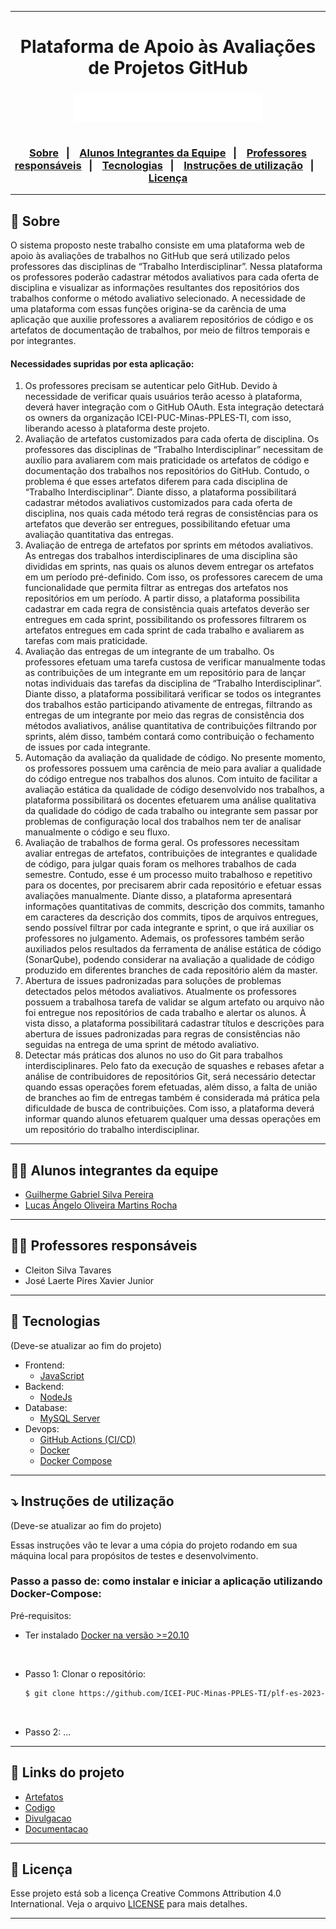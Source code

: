 <hr>

<h1 align="center">Plataforma de Apoio às Avaliações de Projetos GitHub</h1>

<h3 align="center">
    <img width="300px" src="./Artefatos/Imagens/high-resolution-logo-white-on-transparent-background.png">
    <br><br>
    <p align="center">
      <a href="#-sobre">Sobre</a>&nbsp;&nbsp;&nbsp;|&nbsp;&nbsp;&nbsp;
      <a href="#-alunos-integrantes-da-equipe">Alunos Integrantes da Equipe</a>&nbsp;&nbsp;&nbsp;|&nbsp;&nbsp;&nbsp;
      <a href="#-professores-responsáveis">Professores responsáveis</a>&nbsp;&nbsp;&nbsp;|&nbsp;&nbsp;&nbsp;
      <a href="#-tecnologias">Tecnologias</a>&nbsp;&nbsp;&nbsp;|&nbsp;&nbsp;&nbsp;
      <a href="#-instruções-de-utilização">Instruções de utilização</a>&nbsp;&nbsp;&nbsp;|&nbsp;&nbsp;&nbsp;
      <a href="#-licença">Licença</a>
  </p>
</h3>

<hr>

## 🔖 Sobre

O sistema proposto neste trabalho consiste em uma plataforma web de apoio às avaliações de trabalhos no GitHub que será utilizado pelos professores das disciplinas de “Trabalho Interdisciplinar”. Nessa plataforma os professores poderão cadastrar métodos avaliativos para cada oferta de disciplina e visualizar as informações resultantes dos repositórios dos trabalhos conforme o método avaliativo selecionado. A necessidade de uma plataforma com essas funções origina-se da carência de uma aplicação que auxilie professores a avaliarem repositórios de código e os artefatos de documentação de trabalhos, por meio de filtros temporais e por integrantes.

#### Necessidades supridas por esta aplicação:
  1. Os professores precisam se autenticar pelo GitHub. Devido à necessidade de verificar
quais usuários terão acesso à plataforma, deverá haver integração com o GitHub OAuth.
Esta integração detectará os owners da organização ICEI-PUC-Minas-PPLES-TI, com isso,
liberando acesso à plataforma deste projeto.
  2. Avaliação de artefatos customizados para cada oferta de disciplina. Os professores das
disciplinas de “Trabalho Interdisciplinar” necessitam de auxílio para avaliarem com mais
praticidade os artefatos de código e documentação dos trabalhos nos repositórios do
GitHub. Contudo, o problema é que esses artefatos diferem para cada disciplina de
“Trabalho Interdisciplinar”. Diante disso, a plataforma possibilitará cadastrar métodos
avaliativos customizados para cada oferta de disciplina, nos quais cada método terá
regras de consistências para os artefatos que deverão ser entregues, possibilitando
efetuar uma avaliação quantitativa das entregas.
  3. Avaliação de entrega de artefatos por sprints em métodos avaliativos. As entregas dos
trabalhos interdisciplinares de uma disciplina são divididas em sprints, nas quais os
alunos devem entregar os artefatos em um período pré-definido. Com isso, os
professores carecem de uma funcionalidade que permita filtrar as entregas dos artefatos
nos repositórios em um período. A partir disso, a plataforma possibilita cadastrar em cada
regra de consistência quais artefatos deverão ser entregues em cada sprint,
possibilitando os professores filtrarem os artefatos entregues em cada sprint de cada
trabalho e avaliarem as tarefas com mais praticidade.
  4. Avaliação das entregas de um integrante de um trabalho. Os professores efetuam uma
tarefa custosa de verificar manualmente todas as contribuições de um integrante em um
repositório para de lançar notas individuais das tarefas da disciplina de “Trabalho
Interdisciplinar”. Diante disso, a plataforma possibilitará verificar se todos os integrantes
dos trabalhos estão participando ativamente de entregas, filtrando as entregas de um
integrante por meio das regras de consistência dos métodos avaliativos, análise
quantitativa de contribuições filtrando por sprints, além disso, também contará como
contribuição o fechamento de issues por cada integrante.
  5. Automação da avaliação da qualidade de código. No presente momento, os professores
possuem uma carência de meio para avaliar a qualidade do código entregue nos
trabalhos dos alunos. Com intuito de facilitar a avaliação estática da qualidade de código
desenvolvido nos trabalhos, a plataforma possibilitará os docentes efetuarem uma
análise qualitativa da qualidade do código de cada trabalho ou integrante sem passar por
problemas de configuração local dos trabalhos nem ter de analisar manualmente o
código e seu fluxo.
  6. Avaliação de trabalhos de forma geral. Os professores necessitam avaliar entregas de
artefatos, contribuições de integrantes e qualidade de código, para julgar quais foram os
melhores trabalhos de cada semestre. Contudo, esse é um processo muito trabalhoso e
repetitivo para os docentes, por precisarem abrir cada repositório e efetuar essas
avaliações manualmente. Diante disso, a plataforma apresentará informações
quantitativas de commits, descrição dos commits, tamanho em caracteres da descrição
dos commits, tipos de arquivos entregues, sendo possível filtrar por cada integrante e
sprint, o que irá auxiliar os professores no julgamento. Ademais, os professores também
serão auxiliados pelos resultados da ferramenta de análise estática de código
(SonarQube), podendo considerar na avaliação a qualidade de código produzido em
diferentes branches de cada repositório além da master.
  7. Abertura de issues padronizadas para soluções de problemas detectados pelos métodos
avaliativos. Atualmente os professores possuem a trabalhosa tarefa de validar se algum
artefato ou arquivo não foi entregue nos repositórios de cada trabalho e alertar os alunos.
À vista disso, a plataforma possibilitará cadastrar títulos e descrições para abertura de
issues padronizadas para regras de consistências não seguidas na entrega de uma sprint
de método avaliativo.
  8. Detectar más práticas dos alunos no uso do Git para trabalhos interdisciplinares. Pelo fato
da execução de squashes e rebases afetar a análise de contribuidores de repositórios
Git, será necessário detectar quando essas operações forem efetuadas, além disso, a
falta de união de branches ao fim de entregas também é considerada má prática pela
dificuldade de busca de contribuições. Com isso, a plataforma deverá informar quando
alunos efetuarem qualquer uma dessas operações em um repositório do trabalho
interdisciplinar.

---

## 👨‍💻 Alunos integrantes da equipe

* [Guilherme Gabriel Silva Pereira](https://github.com/guizombas)
* [Lucas Ângelo Oliveira Martins Rocha](https://lucasangelo.com)

---

## 👩‍🏫 Professores responsáveis

* Cleiton Silva Tavares
* José Laerte Pires Xavier Junior

---

## 🚀 Tecnologias 
(Deve-se atualizar ao fim do projeto)

- Frontend:
  - [JavaScript](https://www.javascript.com/)
- Backend:
  - [NodeJs](https://nodejs.org/)
- Database:
  - [MySQL Server](https://www.mysql.com/)
- Devops:
  - [GitHub Actions (CI/CD)](https://github.com/features/actions)
  - [Docker](https://www.docker.com/)
  - [Docker Compose](https://docs.docker.com/compose/)

---

## ⤵ Instruções de utilização 
(Deve-se atualizar ao fim do projeto)

Essas instruções vão te levar a uma cópia do projeto rodando em sua máquina local para propósitos de testes e desenvolvimento.

### Passo a passo de: como instalar e iniciar a aplicação utilizando Docker-Compose:

Pré-requisitos:
- Ter instalado [Docker na versão >=20.10](https://docs.docker.com/engine/install/ubuntu/)

<br>

- Passo 1: Clonar o repositório:
  ```bash
  $ git clone https://github.com/ICEI-PUC-Minas-PPLES-TI/plf-es-2023-1-tcci-0393100-dev-plataformaapoioavaliacoesprojetos
  ```

<br>

- Passo 2: ...

---

## 🔗 Links do projeto

- [Artefatos](Artefatos)
- [Codigo](Codigo)
- [Divulgacao](Divulgacao)
- [Documentacao](Documentacao)

---

## 📝 Licença

Esse projeto está sob a licença Creative Commons Attribution 4.0 International. Veja o arquivo [LICENSE](LICENSE) para mais detalhes.

---
